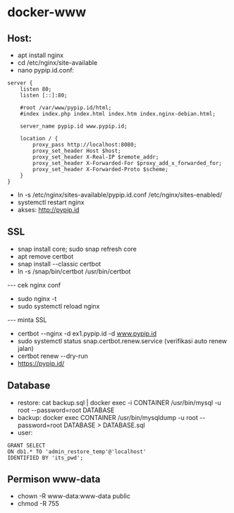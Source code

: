 # docker-www

## Host:
- apt install nginx
- cd /etc/nginx/site-available
- nano pypip.id.conf:
```
server {
    listen 80;
    listen [::]:80;

    #root /var/www/pypip.id/html;
    #index index.php index.html index.htm index.nginx-debian.html;

    server_name pypip.id www.pypip.id;

    location / {
        proxy_pass http://localhost:8080;
        proxy_set_header Host $host;
        proxy_set_header X-Real-IP $remote_addr;
        proxy_set_header X-Forwarded-For $proxy_add_x_forwarded_for;
        proxy_set_header X-Forwarded-Proto $scheme;
    }
}
```
- ln -s /etc/nginx/sites-available/pypip.id.conf /etc/nginx/sites-enabled/
- systemctl restart nginx
- akses: http://pypip.id

## SSL
- snap install core; sudo snap refresh core
- apt remove certbot
- snap install --classic certbot
- ln -s /snap/bin/certbot /usr/bin/certbot

--- cek nginx conf
- sudo nginx -t
- sudo systemctl reload nginx

--- minta SSL
- certbot --nginx -d ex1.pypip.id -d www.pypip.id
- sudo systemctl status snap.certbot.renew.service (verifikasi auto renew jalan)
- certbot renew --dry-run
- https://pypip.id/

## Database
- restore: cat backup.sql | docker exec -i CONTAINER /usr/bin/mysql -u root --password=root DATABASE
- backup: docker exec CONTAINER /usr/bin/mysqldump -u root --password=root DATABASE > DATABASE.sql
- user:
```
GRANT SELECT
ON db1.* TO 'admin_restore_temp'@'localhost' 
IDENTIFIED BY 'its_pwd';
```

## Permison www-data
- chown -R www-data:www-data public
- chmod -R 755
